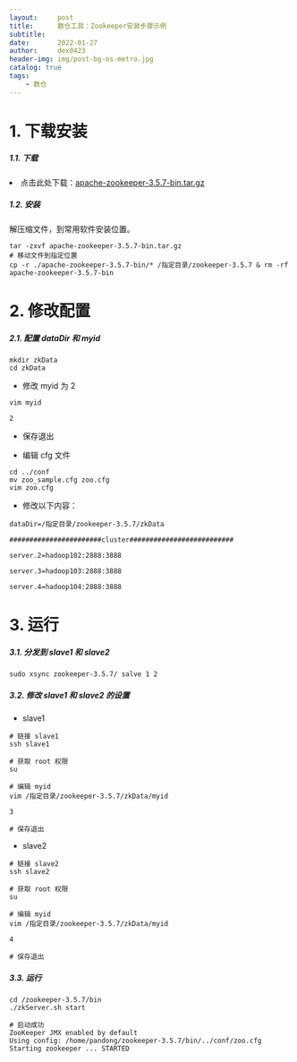 ```yaml
---
layout:     post
title:      数仓工具：Zookeeper安装步骤示例
subtitle:   
date:       2022-01-27
author:     dex0423
header-img: img/post-bg-os-metro.jpg
catalog: true
tags:
    - 数仓
---
```


# 1. 下载安装

##### 1.1. 下载

<li>点击此处下载：<a href="https://yuyan.fandom.com/zh/wiki/%E4%B8%89%E5%8F%B6%E8%8D%89%E5%9B%BD%E9%99%85%E8%AF%AD">apache-zookeeper-3.5.7-bin.tar.gz</a></li>

##### 1.2. 安装

解压缩文件，到常用软件安装位置。

```aidl
tar -zxvf apache-zookeeper-3.5.7-bin.tar.gz
# 移动文件到指定位置
cp -r ./apache-zookeeper-3.5.7-bin/* /指定目录/zookeeper-3.5.7 & rm -rf apache-zookeeper-3.5.7-bin
```

# 2. 修改配置

##### 2.1. 配置 dataDir 和 myid

```aidl
mkdir zkData
cd zkData
```

- 修改 myid 为 2

```aidl
vim myid
```
```aidl
2
```
- 保存退出

- 编辑 cfg 文件

```aidl
cd ../conf
mv zoo_sample.cfg zoo.cfg
vim zoo.cfg 
```

- 修改以下内容：

```aidl
dataDir=/指定目录/zookeeper-3.5.7/zkData
```

```aidl
#######################cluster##########################

server.2=hadoop102:2888:3888

server.3=hadoop103:2888:3888

server.4=hadoop104:2888:3888

```

# 3. 运行

##### 3.1. 分发到 slave1 和 slave2

```aidl
sudo xsync zookeeper-3.5.7/ salve 1 2
```

##### 3.2. 修改 slave1 和 slave2 的设置

- slave1

```aidl
# 链接 slave1
ssh slave1

# 获取 root 权限
su

# 编辑 myid
vim /指定目录/zookeeper-3.5.7/zkData/myid

3

# 保存退出
```
- slave2

```aidl
# 链接 slave2
ssh slave2

# 获取 root 权限
su

# 编辑 myid
vim /指定目录/zookeeper-3.5.7/zkData/myid

4

# 保存退出
```

##### 3.3. 运行

```aidl
cd /zookeeper-3.5.7/bin
./zkServer.sh start

# 启动成功
ZooKeeper JMX enabled by default
Using config: /home/pandong/zookeeper-3.5.7/bin/../conf/zoo.cfg
Starting zookeeper ... STARTED
```
